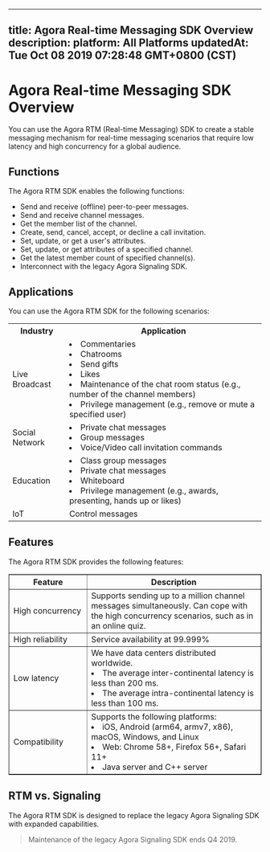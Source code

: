 
---
title: Agora Real-time Messaging SDK Overview
description: 
platform: All Platforms
updatedAt: Tue Oct 08 2019 07:28:48 GMT+0800 (CST)
---
# Agora Real-time Messaging SDK Overview
You can use the Agora RTM (Real-time Messaging) SDK to create a stable messaging mechanism for real-time messaging scenarios that require low latency and high concurrency for a global audience. 

## Functions

The Agora RTM SDK enables the following functions:

-   Send and receive (offline) peer-to-peer messages.
-   Send and receive channel messages.
-   Get the member list of the channel.
-   Create, send, cancel, accept, or decline a call invitation. 
-   Set, update, or get a user's attributes. 
-   Set, update, or get attributes of a specified channel.
-   Get the latest member count of specified channel(s). 
-   Interconnect with the legacy Agora Signaling SDK.


## Applications

You can use the Agora RTM SDK for the following scenarios:

<table>
  <tr>
    <th>Industry</th>
    <th>Application</th>
  </tr>
  <tr>
    <td>Live Broadcast</td>
    <td><li>Commentaries<br><li>Chatrooms<br><li>Send gifts<br><li>Likes<br><li>Maintenance of the chat room status (e.g., number of the channel members)<br><li>Privilege management (e.g., remove or mute a specified user)<br></td>
  </tr>
  <tr>
    <td>Social Network</td>
    <td><li>Private chat messages<br><li>Group messages<br><li>Voice/Video call invitation commands<br></td>
  </tr>
  <tr>
    <td>Education</td>
    <td><li>Class group messages<br><li>Private chat messages<br><li>Whiteboard<br><li>Privilege management (e.g., awards, presenting, hands up or likes)<br></td>
  </tr>
  <tr>
    <td>IoT</td>
    <td>Control messages</td>
  </tr>
</table>

## Features

The Agora RTM SDK provides the following features:

<table border="1" width="100%">
  <tr>
    <th width="20%">Feature </th>
    <th width="50%">Description</th>
  </tr>
  <tr>
    <td>High concurrency</td>
    <td>Supports sending up to a million  channel messages simultaneously. Can cope with the high concurrency scenarios, such as in an online quiz. <br></td>
  </tr>
  <tr>
    <td>High reliability</td>
    <td>Service availability at 99.999%</td>
  </tr>
	  <tr>
    <td>Low latency</td>
    <td>We have data centers distributed worldwide. <li>The average inter-continental latency is less than 200 ms.<br><li>The average intra-continental latency is less than 100 ms.<br></td>
  </tr>
	  <tr>
    <td>Compatibility</td>
    <td>Supports the following platforms:<li>iOS, Android (arm64, armv7, x86), macOS, Windows, and Linux<br><li> Web: Chrome 58+, Firefox 56+, Safari 11+<br><li>Java server and C++ server<br></td>
  </tr>
</table>

## RTM vs. Signaling

The Agora RTM SDK is designed to replace the legacy Agora Signaling SDK with expanded capabilities. 

> Maintenance of the legacy Agora Signaling SDK ends Q4 2019. 

